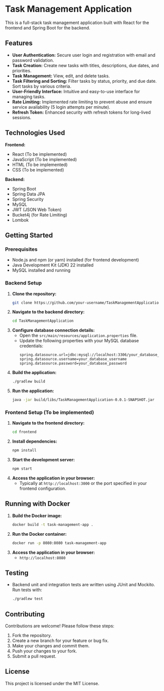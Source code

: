 # Task Management Application

This is a full-stack task management application built with React for the frontend and Spring Boot for the backend.

## Features

- **User Authentication:** Secure user login and registration with email and password validation.
- **Task Creation:** Create new tasks with titles, descriptions, due dates, and priorities.
- **Task Management:** View, edit, and delete tasks.
- **Task Filtering and Sorting:** Filter tasks by status, priority, and due date. Sort tasks by various criteria.
- **User-Friendly Interface:** Intuitive and easy-to-use interface for managing tasks.
- **Rate Limiting:** Implemented rate limiting to prevent abuse and ensure service availability (5 login attempts per minute).
- **Refresh Token:**  Enhanced security with refresh tokens for long-lived sessions.

## Technologies Used

**Frontend:**

- React (To be implemented)
- JavaScript (To be implemented)
- HTML (To be implemented)
- CSS (To be implemented)

**Backend:**

- Spring Boot
- Spring Data JPA
- Spring Security
- MySQL 
- JWT (JSON Web Token)
- Bucket4j (for Rate Limiting)
- Lombok

## Getting Started

### Prerequisites

- Node.js and npm (or yarn) installed (for frontend development)
- Java Development Kit (JDK) 22 installed
- MySQL installed and running

### Backend Setup

1. **Clone the repository:**
   ```bash
   git clone https://github.com/your-username/TaskManagementApplication.git
   ```
2. **Navigate to the backend directory:**
   ```bash
   cd TaskManagementApplication
   ```
3. **Configure database connection details:**
   - Open the `src/main/resources/application.properties` file.
   - Update the following properties with your MySQL database credentials:
     ```properties
     spring.datasource.url=jdbc:mysql://localhost:3306/your_database_name
     spring.datasource.username=your_database_username
     spring.datasource.password=your_database_password
     ```
4. **Build the application:**
   ```bash
   ./gradlew build
   ```
5. **Run the application:**
   ```bash
   java -jar build/libs/TaskManagementApplication-0.0.1-SNAPSHOT.jar
   ```

### Frontend Setup (To be implemented)

1. **Navigate to the frontend directory:**
   ```bash
   cd frontend
   ```
2. **Install dependencies:**
   ```bash
   npm install
   ```
3. **Start the development server:**
   ```bash
   npm start
   ```
4. **Access the application in your browser:**
   - Typically at `http://localhost:3000` or the port specified in your frontend configuration.

## Running with Docker

1. **Build the Docker image:**
   ```bash
   docker build -t task-management-app .
   ```
2. **Run the Docker container:**
   ```bash
   docker run -p 8080:8080 task-management-app
   ```
3. **Access the application in your browser:**
   -  `http://localhost:8080` 

## Testing

- Backend unit and integration tests are written using JUnit and Mockito. Run tests with:
  ```bash
  ./gradlew test
  ```

## Contributing

Contributions are welcome! Please follow these steps:

1. Fork the repository.
2. Create a new branch for your feature or bug fix.
3. Make your changes and commit them.
4. Push your changes to your fork.
5. Submit a pull request.

## License

This project is licensed under the MIT License.
